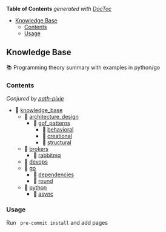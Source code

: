 <!-- START doctoc generated TOC please keep comment here to allow auto update -->
<!-- DON'T EDIT THIS SECTION, INSTEAD RE-RUN doctoc TO UPDATE -->
**Table of Contents**  *generated with [DocToc](https://github.com/thlorenz/doctoc)*

- [Knowledge Base](#knowledge-base)
  - [Contents](#contents)
  - [Usage](#usage)

<!-- END doctoc generated TOC please keep comment here to allow auto update -->

## Knowledge Base 

:books: Programming theory summary with examples in python/go

### Contents
<!-- path-pixie contents start -->
*Conjured by [path-pixie](https://github.com/path-pixie)*  
- :file_folder: [knowledge_base](./knowledge_base)  
  - :file_folder: [architecture_design](./knowledge_base/architecture_design)  
    - :file_folder: [gof_patterns](./knowledge_base/architecture_design/gof_patterns)  
      - :page_facing_up: [behavioral](./knowledge_base/architecture_design/gof_patterns/behavioral.md)  
      - :page_facing_up: [creational](./knowledge_base/architecture_design/gof_patterns/creational.md)  
      - :page_facing_up: [structural](./knowledge_base/architecture_design/gof_patterns/structural.md)  
  - :file_folder: [brokers](./knowledge_base/brokers)  
    - :page_facing_up: [rabbitmq](./knowledge_base/brokers/rabbitmq.md)  
  - :file_folder: [devops](./knowledge_base/devops)  
  - :file_folder: [go](./knowledge_base/go)  
    - :page_facing_up: [dependencies](./knowledge_base/go/dependencies.md)  
    - :page_facing_up: [round](./knowledge_base/go/round.md)  
  - :file_folder: [python](./knowledge_base/python)  
    - :file_folder: [async](./knowledge_base/python/async)  

<!-- path-pixie contents end -->

### Usage

Run ` pre-commit install` and add pages